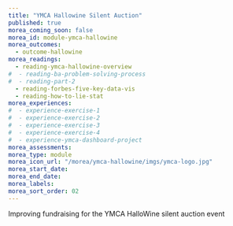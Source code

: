 ```yaml
---
title: "YMCA Hallowine Silent Auction"
published: true
morea_coming_soon: false
morea_id: module-ymca-hallowine
morea_outcomes:
  - outcome-hallowine
morea_readings:
  - reading-ymca-hallowine-overview
#  - reading-ba-problem-solving-process
#  - reading-part-2
  - reading-forbes-five-key-data-vis
  - reading-how-to-lie-stat
morea_experiences:
#  - experience-exercise-1
#  - experience-exercise-2
#  - experience-exercise-3
#  - experience-exercise-4
#  - experience-ymca-dashboard-project 
morea_assessments:
morea_type: module
morea_icon_url: "/morea/ymca-hallowine/imgs/ymca-logo.jpg"
morea_start_date:
morea_end_date:
morea_labels:
morea_sort_order: 02
---
```

Improving fundraising for the YMCA HalloWine silent auction event